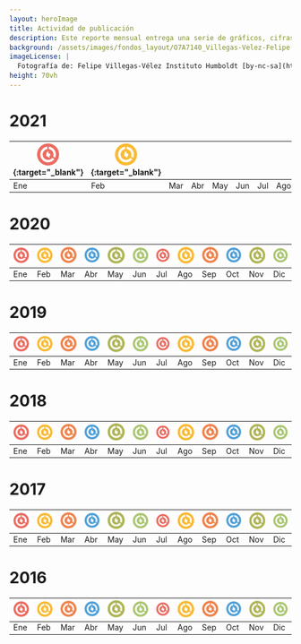 ```yaml
---
layout: heroImage
title: Actividad de publicación
description: Este reporte mensual entrega una serie de gráficos, cifras y estadísticas de la actividad de publicación y uso de datos sobre biodiversidad publicados a través del SiB Colombia. Las métricas resaltan las organizaciones publicadoras del mes y el uso de datos en publicaciones indexadas. 
background: /assets/images/fondos_layout/O7A7140_Villegas-Velez-Felipe.jpg
imageLicense: |
  Fotografía de: Felipe Villegas-Vélez Instituto Humboldt [by-nc-sa](https://creativecommons.org/licenses/by-nc-sa/3.0/) 
height: 70vh
---
```



# 2021


| [![](/assets/images/reportes/rep-mes-1-40x40_rojo.png)](https://datastudio.google.com/u/0/reporting/63dcd1a8-3316-4d50-9053-a93a67aa8dfa/page/Ge2V){:target="_blank"}| [![](/assets/images/reportes/rep-mes-2-40x40_amarillo.png)](https://datastudio.google.com/u/0/reporting/c8f98154-44fb-4839-b03b-a2681d1d26d2/page/Ge2V){:target="_blank"}  |   |   |  |  |  |  |  |  |  |  | 
|---|---|---|---|---|---|---|---|---|---|---|---|
|Ene|Feb|Mar|Abr|May|Jun|Jul|Ago|Sep|Oct|Nov|Dic|



# 2020


| [![](/assets/images/reportes/rep-mes-1-40x40_rojo.png)](https://datastudio.google.com/u/0/reporting/1st-Hu7KfBEceCCeCoQ7cmvOpvO8t6sw8/page/Ge2V)| [![](/assets/images/reportes/rep-mes-2-40x40_amarillo.png)](https://datastudio.google.com/u/0/reporting/1P34gAnfHMdYa7MPe0tXdsu2CuzGbbkj-)  |  [![](/assets/images/reportes/rep-mes-3-40x40_naranja.png)](https://datastudio.google.com/u/0/reporting/1wRyC7mGv3kt4e0x6cAoeEAnTjBIhX6TR/page/Ge2V)  | [![](/assets/images/reportes/rep-mes-4-40x40_azul.png)](https://datastudio.google.com/reporting/1U9I-E7MhFpJ0HxoF1YU3fVSRobJK02rH/page/Ge2V)   |  [![](/assets/images/reportes/rep-mes-5-40x40_oliva.png)](https://datastudio.google.com/reporting/1S-JNBvBisFquvgEkN6S3h6GiuoixlhTz/page/Ge2V)  |  [![](/assets/images/reportes/rep-mes-6-40x40_verde.png)](https://datastudio.google.com/u/2/reporting/5413f332-a29e-44ad-9514-c6bec7d27624/page/Ge2V)  | [![](/assets/images/reportes/rep-mes-1-40x40_rojo.png)](https://datastudio.google.com/reporting/d5a594cf-e504-4100-8905-3c9f7cc33f9e/page/Ge2V)|  [![](/assets/images/reportes/rep-mes-2-40x40_amarillo.png)](https://datastudio.google.com/reporting/6cbdf8bd-b76d-4413-a307-ca62ac1aa863/page/Ge2V)  |  [![](/assets/images/reportes/rep-mes-3-40x40_naranja.png)](https://datastudio.google.com/u/0/reporting/4a1d3e2b-168d-45f0-8fad-d0d6841ecdd5/page/Ge2V)  | [![](/assets/images/reportes/rep-mes-4-40x40_azul.png)](https://datastudio.google.com/u/0/reporting/d4305726-37c4-455d-aa03-1f282372c1fc/page/Ge2V)   |  [![](/assets/images/reportes/rep-mes-5-40x40_oliva.png)](https://datastudio.google.com/u/0/reporting/c295e068-fb26-429b-a260-93f1079ba93e/page/Ge2V)  |  [![](/assets/images/reportes/rep-mes-6-40x40_verde.png)](https://datastudio.google.com/u/0/reporting/82a89129-30a4-408a-80b7-d15475f66479/page/Ge2V)  | 
|---|---|---|---|---|---|---|---|---|---|---|---|
|Ene|Feb|Mar|Abr|May|Jun|Jul|Ago|Sep|Oct|Nov|Dic|


# 2019


| [![](/assets/images/reportes/rep-mes-1-40x40_rojo.png)](https://statics.sibcolombia.net/sib-resources/reportes-publicacion/2017/enero/reporte-enero2017.pdf)|  [![](/assets/images/reportes/rep-mes-2-40x40_amarillo.png)](https://statics.sibcolombia.net/sib-resources/reportes-publicacion/2017/enero/reporte-enero2017.pdf)  |  [![](/assets/images/reportes/rep-mes-3-40x40_naranja.png)](https://statics.sibcolombia.net/sib-resources/reportes-publicacion/2017/enero/reporte-enero2017.pdf)  | [![](/assets/images/reportes/rep-mes-4-40x40_azul.png)](https://statics.sibcolombia.net/sib-resources/reportes-publicacion/2017/enero/reporte-enero2017.pdf)   |  [![](/assets/images/reportes/rep-mes-5-40x40_oliva.png)](https://statics.sibcolombia.net/sib-resources/reportes-publicacion/2017/enero/reporte-enero2017.pdf)  |  [![](/assets/images/reportes/rep-mes-6-40x40_verde.png)](https://statics.sibcolombia.net/sib-resources/reportes-publicacion/2017/enero/reporte-enero2017.pdf)  | [![](/assets/images/reportes/rep-mes-1-40x40_rojo.png)](https://statics.sibcolombia.net/sib-resources/reportes-publicacion/2017/enero/reporte-enero2017.pdf)|  [![](/assets/images/reportes/rep-mes-2-40x40_amarillo.png)](https://statics.sibcolombia.net/sib-resources/reportes-publicacion/2017/enero/reporte-enero2017.pdf)  |  [![](/assets/images/reportes/rep-mes-3-40x40_naranja.png)](https://statics.sibcolombia.net/sib-resources/reportes-publicacion/2017/enero/reporte-enero2017.pdf)  | [![](/assets/images/reportes/rep-mes-4-40x40_azul.png)](https://statics.sibcolombia.net/sib-resources/reportes-publicacion/2017/enero/reporte-enero2017.pdf)   |  [![](/assets/images/reportes/rep-mes-5-40x40_oliva.png)](https://statics.sibcolombia.net/sib-resources/reportes-publicacion/2017/enero/reporte-enero2017.pdf)  |  [![](/assets/images/reportes/rep-mes-6-40x40_verde.png)](https://statics.sibcolombia.net/sib-resources/reportes-publicacion/2017/enero/reporte-enero2017.pdf)  | 
|---|---|---|---|---|---|---|---|---|---|---|---|
|Ene|Feb|Mar|Abr|May|Jun|Jul|Ago|Sep|Oct|Nov|Dic|






# 2018


| [![](/assets/images/reportes/rep-mes-1-40x40_rojo.png)](https://statics.sibcolombia.net/sib-resources/reportes-publicacion/2017/enero/reporte-enero2017.pdf)|  [![](/assets/images/reportes/rep-mes-2-40x40_amarillo.png)](https://statics.sibcolombia.net/sib-resources/reportes-publicacion/2017/enero/reporte-enero2017.pdf)  |  [![](/assets/images/reportes/rep-mes-3-40x40_naranja.png)](https://statics.sibcolombia.net/sib-resources/reportes-publicacion/2017/enero/reporte-enero2017.pdf)  | [![](/assets/images/reportes/rep-mes-4-40x40_azul.png)](https://statics.sibcolombia.net/sib-resources/reportes-publicacion/2017/enero/reporte-enero2017.pdf)   |  [![](/assets/images/reportes/rep-mes-5-40x40_oliva.png)](https://statics.sibcolombia.net/sib-resources/reportes-publicacion/2017/enero/reporte-enero2017.pdf)  |  [![](/assets/images/reportes/rep-mes-6-40x40_verde.png)](https://statics.sibcolombia.net/sib-resources/reportes-publicacion/2017/enero/reporte-enero2017.pdf)  | [![](/assets/images/reportes/rep-mes-1-40x40_rojo.png)](https://statics.sibcolombia.net/sib-resources/reportes-publicacion/2017/enero/reporte-enero2017.pdf)|  [![](/assets/images/reportes/rep-mes-2-40x40_amarillo.png)](https://statics.sibcolombia.net/sib-resources/reportes-publicacion/2017/enero/reporte-enero2017.pdf)  |  [![](/assets/images/reportes/rep-mes-3-40x40_naranja.png)](https://statics.sibcolombia.net/sib-resources/reportes-publicacion/2017/enero/reporte-enero2017.pdf)  | [![](/assets/images/reportes/rep-mes-4-40x40_azul.png)](https://statics.sibcolombia.net/sib-resources/reportes-publicacion/2017/enero/reporte-enero2017.pdf)   |  [![](/assets/images/reportes/rep-mes-5-40x40_oliva.png)](https://statics.sibcolombia.net/sib-resources/reportes-publicacion/2017/enero/reporte-enero2017.pdf)  |  [![](/assets/images/reportes/rep-mes-6-40x40_verde.png)](https://statics.sibcolombia.net/sib-resources/reportes-publicacion/2017/enero/reporte-enero2017.pdf)  | 
|---|---|---|---|---|---|---|---|---|---|---|---|
|Ene|Feb|Mar|Abr|May|Jun|Jul|Ago|Sep|Oct|Nov|Dic|


# 2017


| [![](/assets/images/reportes/rep-mes-1-40x40_rojo.png)](https://statics.sibcolombia.net/sib-resources/reportes-publicacion/2017/enero/reporte-enero2017.pdf)|  [![](/assets/images/reportes/rep-mes-2-40x40_amarillo.png)](https://statics.sibcolombia.net/sib-resources/reportes-publicacion/2017/enero/reporte-enero2017.pdf)  |  [![](/assets/images/reportes/rep-mes-3-40x40_naranja.png)](https://statics.sibcolombia.net/sib-resources/reportes-publicacion/2017/enero/reporte-enero2017.pdf)  | [![](/assets/images/reportes/rep-mes-4-40x40_azul.png)](https://statics.sibcolombia.net/sib-resources/reportes-publicacion/2017/enero/reporte-enero2017.pdf)   |  [![](/assets/images/reportes/rep-mes-5-40x40_oliva.png)](https://statics.sibcolombia.net/sib-resources/reportes-publicacion/2017/enero/reporte-enero2017.pdf)  |  [![](/assets/images/reportes/rep-mes-6-40x40_verde.png)](https://statics.sibcolombia.net/sib-resources/reportes-publicacion/2017/enero/reporte-enero2017.pdf)  | [![](/assets/images/reportes/rep-mes-1-40x40_rojo.png)](https://statics.sibcolombia.net/sib-resources/reportes-publicacion/2017/enero/reporte-enero2017.pdf)|  [![](/assets/images/reportes/rep-mes-2-40x40_amarillo.png)](https://statics.sibcolombia.net/sib-resources/reportes-publicacion/2017/enero/reporte-enero2017.pdf)  |  [![](/assets/images/reportes/rep-mes-3-40x40_naranja.png)](https://statics.sibcolombia.net/sib-resources/reportes-publicacion/2017/enero/reporte-enero2017.pdf)  | [![](/assets/images/reportes/rep-mes-4-40x40_azul.png)](https://statics.sibcolombia.net/sib-resources/reportes-publicacion/2017/enero/reporte-enero2017.pdf)   |  [![](/assets/images/reportes/rep-mes-5-40x40_oliva.png)](https://statics.sibcolombia.net/sib-resources/reportes-publicacion/2017/enero/reporte-enero2017.pdf)  |  [![](/assets/images/reportes/rep-mes-6-40x40_verde.png)](https://statics.sibcolombia.net/sib-resources/reportes-publicacion/2017/enero/reporte-enero2017.pdf)  | 
|---|---|---|---|---|---|---|---|---|---|---|---|
|Ene|Feb|Mar|Abr|May|Jun|Jul|Ago|Sep|Oct|Nov|Dic|


# 2016


| [![](/assets/images/reportes/rep-mes-1-40x40_rojo.png)](https://statics.sibcolombia.net/sib-resources/reportes-publicacion/2017/enero/reporte-enero2017.pdf)|  [![](/assets/images/reportes/rep-mes-2-40x40_amarillo.png)](https://statics.sibcolombia.net/sib-resources/reportes-publicacion/2017/enero/reporte-enero2017.pdf)  |  [![](/assets/images/reportes/rep-mes-3-40x40_naranja.png)](https://statics.sibcolombia.net/sib-resources/reportes-publicacion/2017/enero/reporte-enero2017.pdf)  | [![](/assets/images/reportes/rep-mes-4-40x40_azul.png)](https://statics.sibcolombia.net/sib-resources/reportes-publicacion/2017/enero/reporte-enero2017.pdf)   |  [![](/assets/images/reportes/rep-mes-5-40x40_oliva.png)](https://statics.sibcolombia.net/sib-resources/reportes-publicacion/2017/enero/reporte-enero2017.pdf)  |  [![](/assets/images/reportes/rep-mes-6-40x40_verde.png)](https://statics.sibcolombia.net/sib-resources/reportes-publicacion/2017/enero/reporte-enero2017.pdf)  | [![](/assets/images/reportes/rep-mes-1-40x40_rojo.png)](https://statics.sibcolombia.net/sib-resources/reportes-publicacion/2017/enero/reporte-enero2017.pdf)|  [![](/assets/images/reportes/rep-mes-2-40x40_amarillo.png)](https://statics.sibcolombia.net/sib-resources/reportes-publicacion/2017/enero/reporte-enero2017.pdf)  |  [![](/assets/images/reportes/rep-mes-3-40x40_naranja.png)](https://statics.sibcolombia.net/sib-resources/reportes-publicacion/2017/enero/reporte-enero2017.pdf)  | [![](/assets/images/reportes/rep-mes-4-40x40_azul.png)](https://statics.sibcolombia.net/sib-resources/reportes-publicacion/2017/enero/reporte-enero2017.pdf)   |  [![](/assets/images/reportes/rep-mes-5-40x40_oliva.png)](https://statics.sibcolombia.net/sib-resources/reportes-publicacion/2017/enero/reporte-enero2017.pdf)  |  [![](/assets/images/reportes/rep-mes-6-40x40_verde.png)](https://statics.sibcolombia.net/sib-resources/reportes-publicacion/2017/enero/reporte-enero2017.pdf)  | 
|---|---|---|---|---|---|---|---|---|---|---|---|
|Ene|Feb|Mar|Abr|May|Jun|Jul|Ago|Sep|Oct|Nov|Dic|
